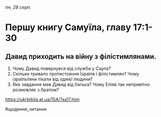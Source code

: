 
_пн, 28 серп._

# Першу книгу Самуїла, главу 17:1-30

## Давид приходить на війну з філістимлянами.
1. Чому Давид повернувся від служби у Саула?
2. Скільки тривало протистояння Ізраїля і філістимлян? Чому ізраїльтяни тікали від однієї людини?
3. Яке завдання мав Давид від батька? Чому Еліяв так непривітно розмовляє з братом?

https://ukrbiblia.at.ua/1SA/1sa17.htm 

#щоденне_читання
